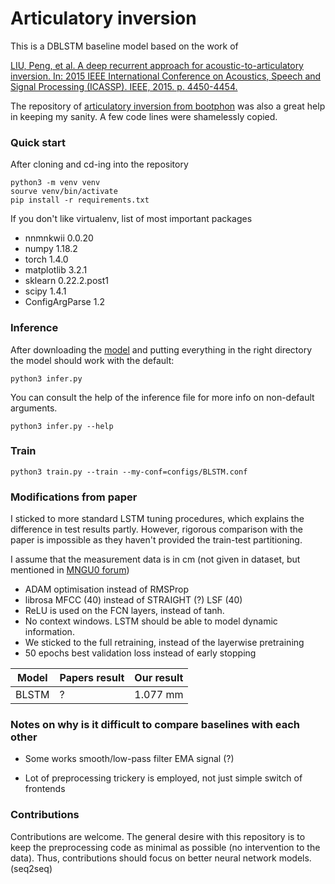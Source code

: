 # Articulatory inversion

This is a DBLSTM baseline model based on the work of

[LIU, Peng, et al. A deep recurrent approach for acoustic-to-articulatory inversion. In: 2015 IEEE International Conference on Acoustics, Speech and Signal Processing (ICASSP). IEEE, 2015. p. 4450-4454.](https://ieeexplore.ieee.org/abstract/document/7178812)

The repository of [articulatory inversion from bootphon](https://github.com/bootphon/articulatory_inversion/blob/master/Training/train.py)
was also a great help in keeping my sanity. A few code lines were shamelessly copied.

### Quick start

After cloning and cd-ing into the repository 

```
python3 -m venv venv 
sourve venv/bin/activate
pip install -r requirements.txt
```

If you don't like virtualenv, list of most important packages
- nnmnkwii 0.0.20
- numpy 1.18.2
- torch 1.4.0
- matplotlib 3.2.1
- sklearn 0.22.2.post1
- scipy 1.4.1
- ConfigArgParse 1.2

### Inference
After downloading the [model](https://drive.google.com/drive/folders/1DY7uF2HuW-oUpUmjjvuuNbkpZXrBAYrv?usp=sharing) and putting everything in the right directory
the model should work with the default:
```
python3 infer.py
```
You can consult the help of the inference file for more info on non-default arguments.
```
python3 infer.py --help
```

### Train
```
python3 train.py --train --my-conf=configs/BLSTM.conf
```

### Modifications from paper

I sticked to more standard LSTM tuning procedures, which explains the difference
in test results partly. However, rigorous comparison with the paper is impossible as
they haven't provided the train-test partitioning.

I assume that the measurement data is in cm (not given in dataset, but mentioned in [MNGU0 forum](http://www.mngu0.org/messages/problems-bugs-etc/195679262))

- ADAM optimisation instead of RMSProp
- librosa MFCC (40) instead of STRAIGHT (?) LSF (40)
- ReLU is used on the FCN layers, instead of tanh. 
- No context windows. LSTM should be able to model dynamic information.
- We sticked to the full retraining, instead of the layerwise pretraining
- 50 epochs best validation loss instead of early stopping

| Model | Papers result | Our result |
| ----- | ------------- | ---------- |
| BLSTM | ? | 1.077 mm | 


### Notes on why is it difficult to compare baselines with each other

- Some works smooth/low-pass filter EMA signal (?)

- Lot of preprocessing trickery is employed, not just simple switch
of frontends

### Contributions

Contributions are welcome. The general desire with this repository is
to keep the preprocessing code as minimal as possible (no intervention to the data). Thus,
contributions should focus on better neural network models. (seq2seq)

